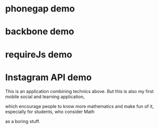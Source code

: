 
phonegap demo
=======================
backbone demo
=======================
requireJs demo
=======================
Instagram API demo
=======================

This is an application combining technics above. But this is also my first mobile social and learning application,

which encourage people to know more mathematics and make fun of it, especially for students, who consider Math 

as a boring stuff. 
